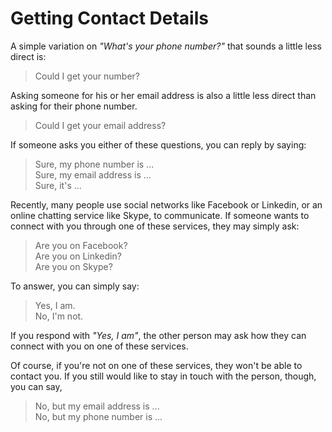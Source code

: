 # Getting Contact Details

A simple variation on _"What's your phone number?"_ that sounds a little less direct is:
> Could I get your number?

Asking someone for his or her email address is also a little less direct than asking for their phone number.
> Could I get your email address?

If someone asks you either of these questions, you can reply by saying:
> Sure, my phone number is ...\
> Sure, my email address is ...\
> Sure, it's ...

Recently, many people use social networks like Facebook or Linkedin, or an online chatting service like Skype, to communicate. If someone wants to connect with you through one of these services, they may simply ask:
> Are you on Facebook?\
> Are you on Linkedin?\
> Are you on Skype?

To answer, you can simply say:
> Yes, I am.\
> No, I'm not.

If you respond with _"Yes, I am"_, the other person may ask how they can connect with you on one of these services.

Of course, if you're not on one of these services, they won't be able to contact you. If you still would like to stay in touch with the person, though, you can say,
> No, but my email address is ...\
> No, but my phone number is ...

